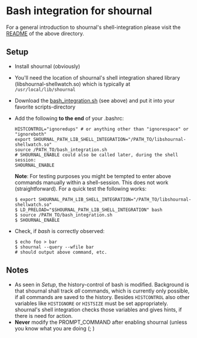 
# Bash integration for shournal

For a general introduction to shournal's shell-integration
please visit the
[README](https://github.com/tycho-kirchner/shournal/tree/master/shell-integration-scripts)
of the above directory.


## Setup
* Install shournal (obviously)
* You'll need the location of shournal's shell integration shared library
 (libshournal-shellwatch.so) which is typically at `/usr/local/lib/shournal`
* Download the [bash_integration.sh](./[bash_integration.sh]) (see above) and
  put it into your favorite scripts-directory
* Add the following **to the end** of your .bashrc:
  ```
  HISTCONTROL="ignoredups" # or anything other than "ignorespace" or "ignoreboth"
  export SHOURNAL_PATH_LIB_SHELL_INTEGRATION="/PATH_TO/libshournal-shellwatch.so"                                                                                              
  source /PATH_TO/bash_integration.sh                                                                                                                                                        
  # SHOURNAL_ENABLE could also be called later, during the shell session:
  SHOURNAL_ENABLE
  ```
  **Note**: For testing purposes you might be tempted to enter above commands
  manually within a shell-session. This does not work (straightforward).
  For a quick test the following works:
  ```
  $ export SHOURNAL_PATH_LIB_SHELL_INTEGRATION="/PATH_TO/libshournal-shellwatch.so"
  $ LD_PRELOAD="$SHOURNAL_PATH_LIB_SHELL_INTEGRATION" bash
  $ source /PATH_TO/bash_integration.sh
  $ SHOURNAL_ENABLE
  ```

* Check, if *bash* is correctly observed:  
  ```
  $ echo foo > bar
  $ shournal --query --wfile bar
  # should output above command, etc.
  ```

## Notes
* As seen in *Setup*, the history-control of bash is modified. Background
  is that shournal shall track *all* commands, which is currently
  only possible, if all commands are saved to the history.
  Besides `HISTCONTROL` also
  other variables like `HISTIGNORE` or `HISTSIZE` must be set appropriately.
  shournal's shell integration checks those variables and gives hints, if
  there is need for action.
* **Never** modify the PROMPT_COMMAND after enabling shournal
  (unless you know what you are doing (; )
